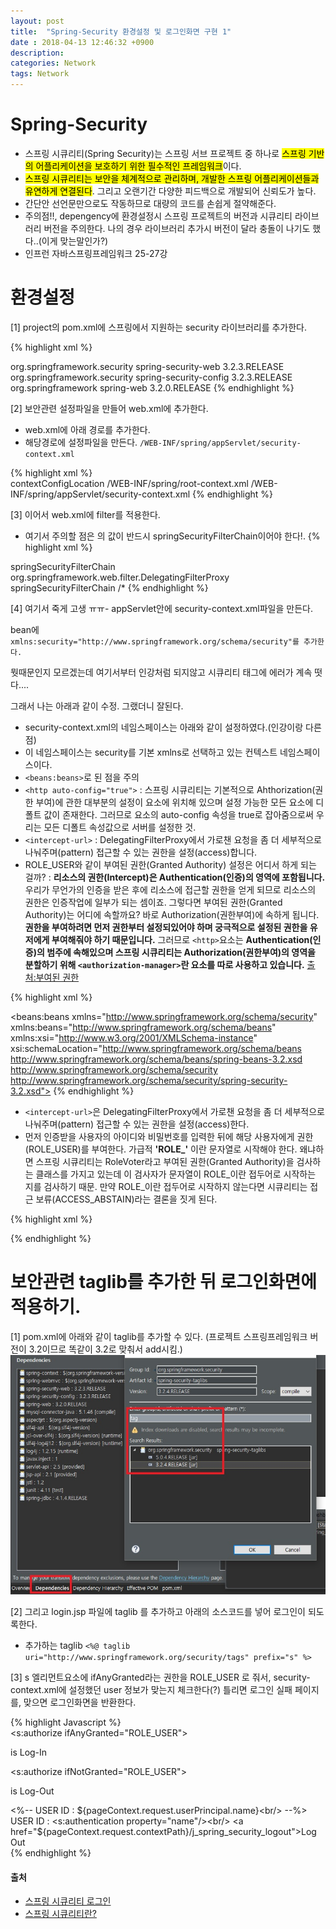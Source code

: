 ```yaml
---
layout: post
title:  "Spring-Security 환경설정 및 로그인화면 구현 1"
date : 2018-04-13 12:46:32 +0900
description: 
categories: Network
tags: Network
---
```


# Spring-Security
- 스프링 시큐리티(Spring Security)는 스프링 서브 프로젝트 중 하나로 <mark>스프링 기반의 어플리케이션을 보호하기 위한 필수적인 프레임워크</mark>이다. 
- <mark>스프링 시큐리티는 보안을 체계적으로 관리하며, 개발한 스프링 어플리케이션들과 유연하게 연결된다</mark>. 그리고 오랜기간 다양한 피드백으로 개발되어 신뢰도가 높다.
- 간단안 선언문만으로도 작동하므로 대량의 코드를 손쉽게 절약해준다.
- 주의점!!, depengency에 환경설정시 스프링 프로젝트의 버전과 시큐리티 라이브러리 버전을 주의한다. 나의 경우 라이브러리 추가시 버전이 달라 충돌이 나기도 했다..(이게 맞는말인가?)
- 인프런 자바스프링프레임워크 25-27강


# 환경설정
[1] project의 pom.xml에 스프링에서 지원하는 security 라이브러리를 추가한다.

{% highlight xml %}        
<!-- Spring Security -->
<dependency>
    <groupId>org.springframework.security</groupId>
    <artifactId>spring-security-web</artifactId>
    <version>3.2.3.RELEASE</version>
</dependency>
<dependency>
    <groupId>org.springframework.security</groupId>
    <artifactId>spring-security-config</artifactId>
    <version>3.2.3.RELEASE</version>
</dependency>
<dependency>
	<groupId>org.springframework</groupId>
	<artifactId>spring-web</artifactId>
	<version>3.2.0.RELEASE</version>
</dependency>
{% endhighlight %}        

[2] 보안관련 설정파일을 만들어 web.xml에 추가한다.
- web.xml에 아래 경로를 추가한다.
- 해당경로에 설정파일을 만든다. `/WEB-INF/spring/appServlet/security-context.xml`

{% highlight xml %}        
<context-param>
<param-name>contextConfigLocation</param-name>
    <param-value>
    /WEB-INF/spring/root-context.xml
    /WEB-INF/spring/appServlet/security-context.xml
    </param-value>
</context-param>
{% endhighlight %}        

[3] 이어서 web.xml에 filter를 적용한다.
- 여기서 주의할 점은 <filter-name>의 값이 반드시 springSecurityFilterChain이어야 한다!.
{% highlight xml %}        
<filter>
    <filter-name>springSecurityFilterChain</filter-name>
    <filter-class>org.springframework.web.filter.DelegatingFilterProxy</filter-class>
</filter>
<filter-mapping>
    <filter-name>springSecurityFilterChain</filter-name>
    <url-pattern>/*</url-pattern>
</filter-mapping>
{% endhighlight %}        


[4] 여기서 죽게 고생 ㅠㅠ- appServlet안에 security-context.xml파일을 만든다.

bean에 `xmlns:security="http://www.springframework.org/schema/security"를 추가한다. `

뭣때문인지 모르겠는데 여기서부터 인강처럼 되지않고 시큐리티 태그에 에러가 계속 떳다....

그래서 나는 아래과 같이 수정.
그랬더니 잘된다.

- security-context.xml의 네임스페이스는 아래와 같이 설정하였다.(인강이랑 다른점)
- 이 네임스페이스는 security를 기본 xmlns로 선택하고 있는 컨텍스트 네임스페이스이다.
- `<beans:beans>`로 된 점을 주의
- `<http auto-config="true">` : 스프링 시큐리티는 기본적으로 Ahthorization(권한 부여)에 관한 대부분의 설정이 <http> 요소에 위치해 있으며 설정 가능한 모든 요소에 디폴트 값이 존재한다. 그러므로 <http>요소의 auto-config 속성을 true로 잡아줌으로써 우리는 모든 디폴트 속성값으로 서버를 설정한 것.
- `<intercept-url>` :  DelegatingFilterProxy에서 가로챈 요청을 좀 더 세부적으로 나눠주며(pattern) 접근할 수 있는 권한을 설정(access)합니다.
-  ROLE_USER와 같이 부여된 권한(Granted Authority) 설정은 어디서 하게 되는 걸까? : **리소스의 권한(Intercept)은 Authentication(인증)의 영역에 포함됩니다.** 우리가 무언가의 인증을 받은 후에 리소스에 접근할 권한을 얻게 되므로 리소스의 권한은 인증작업에 일부가 되는 셈이죠. 그렇다면 부여된 권한(Granted Authority)는 어디에 속할까요? 바로 Authorization(권한부여)에 속하게 됩니다. **권한을 부여하려면 먼저 권한부터 설정되있어야 하며 궁극적으로 설정된 권한을 유저에게 부여해줘야 하기 때문입니다.**
그러므로 `<http>`요소는 **Authentication(인증)의 범주에 속해있으며 스프링 시큐리티는 Authorization(권한부여)의 영역을 분할하기 위해 `<authorization-manager>`란 요소를 따로 사용하고 있습니다.** [출처:부여된 권한](http://egloos.zum.com/springmvc/v/506465)

{% highlight xml %}        
<?xml version="1.0" encoding="UTF-8"?>
<beans:beans xmlns="http://www.springframework.org/schema/security"
  xmlns:beans="http://www.springframework.org/schema/beans"
  xmlns:xsi="http://www.w3.org/2001/XMLSchema-instance"
  xsi:schemaLocation="http://www.springframework.org/schema/beans
           http://www.springframework.org/schema/beans/spring-beans-3.2.xsd
           http://www.springframework.org/schema/security
           http://www.springframework.org/schema/security/spring-security-3.2.xsd">
{% endhighlight %}        


- `<intercept-url>`은 DelegatingFilterProxy에서 가로챈 요청을 좀 더 세부적으로 나눠주며(pattern) 접근할 수 있는 권한을 설정(access)한다.
- 먼저 인증받을 사용자의 아이디와 비밀번호를 입력한 뒤에 해당 사용자에게 권한(ROLE_USER)를 부여한다. 가급적 **'ROLE_'** 이란 문자열로 시작해야 한다. 왜냐하면 스프링 시큐리티는 RoleVoter라고 부여된 권한(Granted Authority)을 검사하는 클래스를 가지고 있는데 이 검사자가 문자열이 ROLE_이란 접두어로 시작하는 지를 검사하기 때문. 만약 ROLE_이란 접두어로 시작하지 않는다면 시큐리티는 접근 보류(ACCESS_ABSTAIN)라는 결론을 짓게 된다.

{% highlight xml %}        	
<http auto-config='true' >
        <intercept-url pattern="/login.html*" access="ROLE_USER"/>
        <intercept-url pattern="/welcome.html*" access="ROLE_ADMIN"/>
</http>
	
<authentication-manager>
    <authentication-provider>
        <user-service>
            <user name="user" password="123" authorities="ROLE_USER"/>
            <user name="admin" password="123" authorities="ROLE_ADMIN,ROLE_USER"/>
        </user-service>
    </authentication-provider>
</authentication-manager>
</beans:beans>
{% endhighlight %}        


# 보안관련 taglib를 추가한 뒤 로그인화면에 적용하기.
[1] pom.xml에 아래와 같이 taglib를 추가할 수 있다. (프로젝트 스프링프레임워크 버전이 3.2이므로 똑같이 3.2로 맞춰서 add시킴.)
![이미지](/post_assets/2018-04-11/dependency_Add.jpg)

[2] 그리고 login.jsp 파일에 taglib 를 추가하고 아래의 소스코드를 넣어 로그인이 되도록한다.

- 추가하는 taglib 
`<%@ taglib uri="http://www.springframework.org/security/tags" prefix="s" %>`


[3] s 엘리먼트요소에 ifAnyGranted라는 권한을 ROLE_USER 로 줘서,
security-context.xml에 설정했던 user 정보가 맞는지 체크한다(?)
틀리면 로그인 실패 페이지를, 맞으면 로그인화면을 반환한다.

{% highlight Javascript %}        
<s:authorize ifAnyGranted="ROLE_USER">
<p> is Log-In</p>
</s:authorize>

<s:authorize ifNotGranted="ROLE_USER">
<p> is Log-Out</p>
</s:authorize>

<%-- USER ID : ${pageContext.request.userPrincipal.name}<br/> --%>
USER ID : <s:authentication property="name"/><br/>
<a href="${pageContext.request.contextPath}/j_spring_security_logout">Log Out</a> <br />
{% endhighlight %}        



#### 출처
- [스프링 시큐리티 로그인](http://syaku.tistory.com/278)
- [스프링 시큐리티란?](http://egloos.zum.com/springmvc/v/504862)